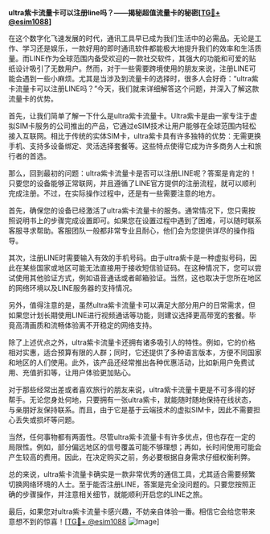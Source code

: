 **ultra紫卡流量卡可以注册line吗？——揭秘超值流量卡的秘密[[TG💪+ @esim1088](https://t.me/s/esim1088)]**

在这个数字化飞速发展的时代，通讯工具早已成为我们生活中的必需品。无论是工作、学习还是娱乐，一款好用的即时通讯软件都能极大地提升我们的效率和生活质量。而LINE作为全球范围内备受欢迎的一款社交软件，其强大的功能和可爱的贴纸设计吸引了无数用户。然而，对于一些需要跨境使用的朋友来说，注册LINE可能会遇到一些小麻烦。尤其是当涉及到流量卡的选择时，很多人会好奇：“ultra紫卡流量卡可以注册LINE吗？”今天，我们就来详细解答这个问题，并深入了解这款流量卡的优势。

首先，让我们简单了解一下什么是ultra紫卡流量卡。Ultra紫卡是由一家专注于虚拟SIM卡服务的公司推出的产品，它通过eSIM技术让用户能够在全球范围内轻松接入互联网。相比于传统的实体SIM卡，ultra紫卡具有许多独特的优势：无需更换手机、支持多设备绑定、灵活选择套餐等。这些特点使得它成为许多商务人士和旅行者的首选。

那么，回到最初的问题：ultra紫卡流量卡是否可以注册LINE呢？答案是肯定的！只要您的设备能够正常联网，并且遵循了LINE官方提供的注册流程，就可以顺利完成注册。不过，在实际操作过程中，还是有一些需要注意的地方。

首先，确保您的设备已经激活了ultra紫卡流量卡的服务。通常情况下，您只需按照说明书上的步骤完成设置即可。如果您在设置过程中遇到了困难，可以随时联系客服寻求帮助。客服团队一般都非常专业且耐心，他们会为您提供详尽的操作指导。

其次，注册LINE时需要输入有效的手机号码。由于ultra紫卡是一种虚拟号码，因此在某些国家或地区可能无法直接用于接收短信验证码。在这种情况下，您可以尝试使用其他验证方式，例如语音通话或者邮箱验证。当然，这也取决于您所在地区的网络环境以及LINE服务器的支持情况。

另外，值得注意的是，虽然ultra紫卡流量卡可以满足大部分用户的日常需求，但如果您计划长期使用LINE进行视频通话等功能，则建议选择更高带宽的套餐。毕竟高清画质和流畅体验离不开稳定的网络支持。

除了上述优点之外，ultra紫卡流量卡还拥有诸多吸引人的特性。例如，它的价格相对实惠，适合预算有限的人群；同时，它还提供了多种语言版本，方便不同国家和地区的人们使用。此外，该产品还经常推出各种优惠活动，比如新用户免费试用、充值折扣等，让用户体验更加贴心。

对于那些经常出差或者喜欢旅行的朋友来说，ultra紫卡流量卡更是不可多得的好帮手。无论您身处何地，只要拥有一张ultra紫卡，就能随时随地保持在线状态，与亲朋好友保持联系。而且，由于它是基于云端技术的虚拟SIM卡，因此不需要担心丢失或损坏等问题。

当然，任何事物都有两面性。尽管ultra紫卡流量卡有许多优点，但也存在一定的局限性。例如，部分偏远地区的信号覆盖可能不够理想；再如，长时间使用可能会产生较高的费用。因此，在决定购买之前，务必要根据自身需求仔细权衡利弊。

总的来说，ultra紫卡流量卡确实是一款非常优秀的通信工具，尤其适合需要频繁切换网络环境的人士。至于能否注册LINE，答案是完全没问题的。只要您按照正确的步骤操作，并注意相关细节，就能顺利开启您的LINE之旅。

最后，如果您对ultra紫卡流量卡感兴趣，不妨亲自体验一番。相信它会给您带来意想不到的惊喜！[[TG💪+ @esim1088](https://t.me/s/esim1088) ![Image](https://i.postimg.cc/4NQfJmqS/Snipaste-2025-05-13-00-14-12.png)]